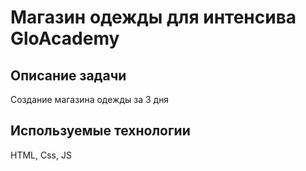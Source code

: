Магазин одежды для интенсива GloAcademy
=================================
## Описание задачи

Создание магазина одежды за 3 дня  

## Используемые технологии

HTML, Css, JS